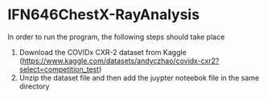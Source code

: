 # IFN646ChestX-RayAnalysis

In order to run the program, the following steps should take place 
1) Download the COVIDx CXR-2 dataset from Kaggle (https://www.kaggle.com/datasets/andyczhao/covidx-cxr2?select=competition_test)
2) Unzip the dataset file and then add the juypter noteebok file in the same directory
